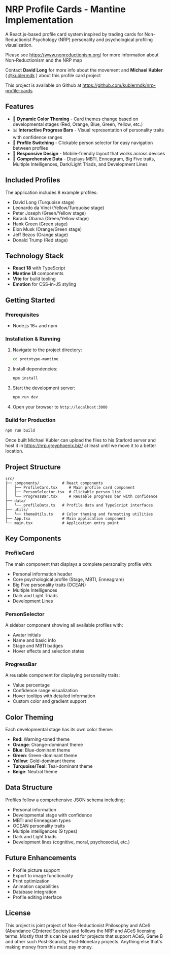 # NRP Profile Cards - Mantine Implementation

A React.js-based profile card system inspired by trading cards for Non-Reductionist Psychology (NRP) personality and psychological profiling visualization.

Please see https://www.nonreductionism.org/ for more information about Non-Reductionism and the NRP map

Contact **David Long** for more info about the movement and **Michael Kubler** ( [@kublermdk](https://www.kublermdk.com/) ) about this profile card project

This project is available on Github at https://github.com/kublermdk/nrp-profile-cards

## Features

- 🎨 **Dynamic Color Theming** - Card themes change based on developmental stages (Red, Orange, Blue, Green, Yellow, etc.)
- 📊 **Interactive Progress Bars** - Visual representation of personality traits with confidence ranges
- 🔄 **Profile Switching** - Clickable person selector for easy navigation between profiles
- 📱 **Responsive Design** - Mobile-friendly layout that works across devices
- 🎯 **Comprehensive Data** - Displays MBTI, Enneagram, Big Five traits, Multiple Intelligences, Dark/Light Triads, and Development Lines

## Included Profiles

The application includes 8 example profiles:
- David Long (Turquoise stage)
- Leonardo da Vinci (Yellow/Turquoise stage)
- Peter Joseph (Green/Yellow stage)
- Barack Obama (Green/Yellow stage)
- Hank Green (Green stage)
- Elon Musk (Orange/Green stage)
- Jeff Bezos (Orange stage)
- Donald Trump (Red stage)

## Technology Stack

- **React 18** with TypeScript
- **Mantine UI** components
- **Vite** for build tooling
- **Emotion** for CSS-in-JS styling

## Getting Started

### Prerequisites

- Node.js 16+ and npm

### Installation & Running

1. Navigate to the project directory:
   ```bash
   cd prototype-mantine
   ```

2. Install dependencies:
   ```bash
   npm install
   ```

3. Start the development server:
   ```bash
   npm run dev
   ```

4. Open your browser to `http://localhost:3000`

### Build for Production

```bash
npm run build
```

Once built Michael Kubler can upload the files to his Starlord server and host it in https://nrp.greyphoenix.biz/
at least until we move it to a better location.


## Project Structure

```
src/
├── components/          # React components
│   ├── ProfileCard.tsx     # Main profile card component
│   ├── PersonSelector.tsx  # Clickable person list
│   └── ProgressBar.tsx     # Reusable progress bar with confidence
├── data/
│   └── profileData.ts   # Profile data and TypeScript interfaces
├── utils/
│   └── themeUtils.ts    # Color theming and formatting utilities
├── App.tsx              # Main application component
└── main.tsx             # Application entry point
```

## Key Components

### ProfileCard
The main component that displays a complete personality profile with:
- Personal information header
- Core psychological profile (Stage, MBTI, Enneagram)
- Big Five personality traits (OCEAN)
- Multiple Intelligences
- Dark and Light Triads
- Development Lines

### PersonSelector
A sidebar component showing all available profiles with:
- Avatar initials
- Name and basic info
- Stage and MBTI badges
- Hover effects and selection states

### ProgressBar
A reusable component for displaying personality traits:
- Value percentage
- Confidence range visualization
- Hover tooltips with detailed information
- Custom color and gradient support

## Color Theming

Each developmental stage has its own color theme:
- **Red**: Warning-toned theme
- **Orange**: Orange-dominant theme
- **Blue**: Blue-dominant theme
- **Green**: Green-dominant theme
- **Yellow**: Gold-dominant theme
- **Turquoise/Teal**: Teal-dominant theme
- **Beige**: Neutral theme

## Data Structure

Profiles follow a comprehensive JSON schema including:
- Personal information
- Developmental stage with confidence
- MBTI and Enneagram types
- OCEAN personality traits
- Multiple intelligences (9 types)
- Dark and Light triads
- Development lines (cognitive, moral, psychosocial, etc.)

## Future Enhancements

- Profile picture support
- Export to image functionality
- Print optimization
- Animation capabilities
- Database integration
- Profile editing interface

## License

This project is joint project of Non-Reductionist Philosophy and ACeS (Abundance CEntered Society) and follows the NRP and ACeS licensing terms.
Mostly that this can be used for projects that support ACeS, Game B and other such Post-Scarcity, Post-Monetary projects. 
Anything else that's making money from this must pay money.
